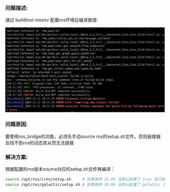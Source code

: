 ### 问题描述:

通过 buildtool rosenv 配置ros环境后编译报错:

![](images/compile_failed_after_rosenv.png)

### 问题原因:

要使用ros_bridge的功能，必须先手动source ros的setup.sh文件，否则链接器会找不到ros的动态库从而无法链接

### 解决方案:
根据配置的ros版本source对应的setup.sh文件再编译：

```bash
source /opt/ros/iron/setup.sh     # 如果使用 22.04 且默认配置了 iron 发行版的 ros
source /opt/ros/galactic/setup.sh # 如果使用 20.04 且默认配置了 galactic 发行版的 ros
```